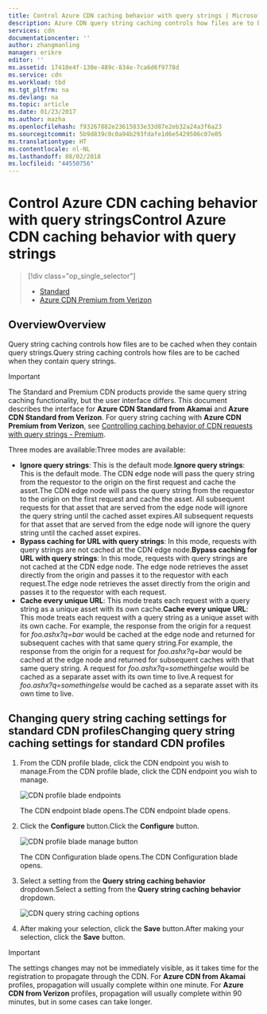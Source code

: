 ```yaml
---
title: Control Azure CDN caching behavior with query strings | Microsoft Docs
description: Azure CDN query string caching controls how files are to be cached when they contain query strings.
services: cdn
documentationcenter: ''
author: zhangmanling
manager: erikre
editor: ''
ms.assetid: 17410e4f-130e-489c-834e-7ca6d6f9778d
ms.service: cdn
ms.workload: tbd
ms.tgt_pltfrm: na
ms.devlang: na
ms.topic: article
ms.date: 01/23/2017
ms.author: mazha
ms.openlocfilehash: f93267882e23615833e33d87e2eb32a24a3f6a23
ms.sourcegitcommit: 5b9d839c0c0a94b293fdafe1d6e5429506c07e05
ms.translationtype: HT
ms.contentlocale: nl-NL
ms.lasthandoff: 08/02/2018
ms.locfileid: "44550756"
---
```

# <a name="control-azure-cdn-caching-behavior-with-query-strings"></a><span data-ttu-id="2efda-103">Control Azure CDN caching behavior with query strings</span><span class="sxs-lookup"><span data-stu-id="2efda-103">Control Azure CDN caching behavior with query strings</span></span>
> [!div class="op_single_selector"]
> * [Standard](cdn-query-string.md)
> * [Azure CDN Premium from Verizon](cdn-query-string-premium.md)
> 
> 

## <a name="overview"></a><span data-ttu-id="2efda-106">Overview</span><span class="sxs-lookup"><span data-stu-id="2efda-106">Overview</span></span>
<span data-ttu-id="2efda-107">Query string caching controls how files are to be cached when they contain query strings.</span><span class="sxs-lookup"><span data-stu-id="2efda-107">Query string caching controls how files are to be cached when they contain query strings.</span></span>

> [!IMPORTANT]
> The Standard and Premium CDN products provide the same query string caching functionality, but the user interface differs.  This document describes the interface for **Azure CDN Standard from Akamai** and **Azure CDN Standard from Verizon**.  For query string caching with **Azure CDN Premium from Verizon**, see [Controlling caching behavior of CDN requests with query strings - Premium](cdn-query-string-premium.md).
> 
> 

<span data-ttu-id="2efda-111">Three modes are available:</span><span class="sxs-lookup"><span data-stu-id="2efda-111">Three modes are available:</span></span>

* <span data-ttu-id="2efda-112">**Ignore query strings**:  This is the default mode.</span><span class="sxs-lookup"><span data-stu-id="2efda-112">**Ignore query strings**:  This is the default mode.</span></span>  <span data-ttu-id="2efda-113">The CDN edge node will pass the query string from the requestor to the origin on the first request and cache the asset.</span><span class="sxs-lookup"><span data-stu-id="2efda-113">The CDN edge node will pass the query string from the requestor to the origin on the first request and cache the asset.</span></span>  <span data-ttu-id="2efda-114">All subsequent requests for that asset that are served from the edge node will ignore the query string until the cached asset expires.</span><span class="sxs-lookup"><span data-stu-id="2efda-114">All subsequent requests for that asset that are served from the edge node will ignore the query string until the cached asset expires.</span></span>
* <span data-ttu-id="2efda-115">**Bypass caching for URL with query strings**:  In this mode, requests with query strings are not cached at the CDN edge node.</span><span class="sxs-lookup"><span data-stu-id="2efda-115">**Bypass caching for URL with query strings**:  In this mode, requests with query strings are not cached at the CDN edge node.</span></span>  <span data-ttu-id="2efda-116">The edge node retrieves the asset directly from the origin and passes it to the requestor with each request.</span><span class="sxs-lookup"><span data-stu-id="2efda-116">The edge node retrieves the asset directly from the origin and passes it to the requestor with each request.</span></span>
* <span data-ttu-id="2efda-117">**Cache every unique URL**:  This mode treats each request with a query string as a unique asset with its own cache.</span><span class="sxs-lookup"><span data-stu-id="2efda-117">**Cache every unique URL**:  This mode treats each request with a query string as a unique asset with its own cache.</span></span>  <span data-ttu-id="2efda-118">For example, the response from the origin for a request for *foo.ashx?q=bar* would be cached at the edge node and returned for subsequent caches with that same query string.</span><span class="sxs-lookup"><span data-stu-id="2efda-118">For example, the response from the origin for a request for *foo.ashx?q=bar* would be cached at the edge node and returned for subsequent caches with that same query string.</span></span>  <span data-ttu-id="2efda-119">A request for *foo.ashx?q=somethingelse* would be cached as a separate asset with its own time to live.</span><span class="sxs-lookup"><span data-stu-id="2efda-119">A request for *foo.ashx?q=somethingelse* would be cached as a separate asset with its own time to live.</span></span>

## <a name="changing-query-string-caching-settings-for-standard-cdn-profiles"></a><span data-ttu-id="2efda-120">Changing query string caching settings for standard CDN profiles</span><span class="sxs-lookup"><span data-stu-id="2efda-120">Changing query string caching settings for standard CDN profiles</span></span>
1. <span data-ttu-id="2efda-121">From the CDN profile blade, click the CDN endpoint you wish to manage.</span><span class="sxs-lookup"><span data-stu-id="2efda-121">From the CDN profile blade, click the CDN endpoint you wish to manage.</span></span>
   
    ![CDN profile blade endpoints](https://docstestmedia1.blob.core.windows.net/azure-media/articles/cdn/media/cdn-query-string/cdn-endpoints.png)
   
    <span data-ttu-id="2efda-123">The CDN endpoint blade opens.</span><span class="sxs-lookup"><span data-stu-id="2efda-123">The CDN endpoint blade opens.</span></span>
2. <span data-ttu-id="2efda-124">Click the **Configure** button.</span><span class="sxs-lookup"><span data-stu-id="2efda-124">Click the **Configure** button.</span></span>
   
    ![CDN profile blade manage button](https://docstestmedia1.blob.core.windows.net/azure-media/articles/cdn/media/cdn-query-string/cdn-config-btn.png)
   
    <span data-ttu-id="2efda-126">The CDN Configuration blade opens.</span><span class="sxs-lookup"><span data-stu-id="2efda-126">The CDN Configuration blade opens.</span></span>
3. <span data-ttu-id="2efda-127">Select a setting from the **Query string caching behavior** dropdown.</span><span class="sxs-lookup"><span data-stu-id="2efda-127">Select a setting from the **Query string caching behavior** dropdown.</span></span>
   
    ![CDN query string caching options](https://docstestmedia1.blob.core.windows.net/azure-media/articles/cdn/media/cdn-query-string/cdn-query-string.png)
4. <span data-ttu-id="2efda-129">After making your selection, click the **Save** button.</span><span class="sxs-lookup"><span data-stu-id="2efda-129">After making your selection, click the **Save** button.</span></span>

> [!IMPORTANT]
> The settings changes may not be immediately visible, as it takes time for the registration to propagate through the CDN.  For <b>Azure CDN from Akamai</b> profiles, propagation will usually complete within one minute.  For <b>Azure CDN from Verizon</b> profiles, propagation will usually complete within 90 minutes, but in some cases can take longer.
> 
> 




